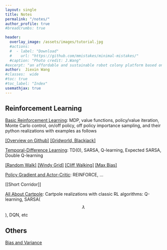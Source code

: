 ```yaml
---
layout: single
title: Notes
permalink: "/notes/"
author_profile: true
#breadcrumbs: true

header:
  overlay_image: /assets/images/tutorial.jpg
  #actions:
  #  - label: "Download"
  #    url: "https://github.com/mmistakes/minimal-mistakes/"
  #caption: "Photo credit: J.Wang"
#excerpt: "an affordable and sustainable robot colony platform based on Android"
author:  Jiexin Wang
#classes:  wide
#toc: true
#toc_label: "Index"
usemathjax: true
---
```


## Reinforcement Learning

[Basic Reinforcement Learning](/judy_blog/basicrl/): MDP, value functions, policy/value iteration, Monte Carlo control, on/off policy, off policy importance sampling, and their python realizations with examples as follows

[\[Overview on Github\]](https://github.com/ha5ha6/judy_tutorial_basicRL) [\[Gridworld, Blackjack\]](https://github.com/ha5ha6/judy_tutorial_basicRL/blob/main/girdworld_blackjack.ipynb)

[Temporal-Difference Learning](/judy_blog/td/): TD(0), SARSA, Q-learning, Expected SARSA, Double Q-learning

[\[Random Walk\]](https://github.com/ha5ha6/judy_tutorial_basicRL/blob/main/random_walk.ipynb) [\[Windy Grid\]](https://github.com/ha5ha6/judy_tutorial_basicRL/blob/main/windy_grid.ipynb) [\[Cliff Walking\]](https://github.com/ha5ha6/judy_tutorial_basicRL/blob/main/cliff_walking.ipynb) [\[Max Bias\]](https://github.com/ha5ha6/judy_tutorial_basicRL/blob/main/max_bias.ipynb)

[Policy Gradient and Actor-Critic](/judy_blog/pgac/): REINFORCE, ...

[\[Short Corridor\]]

[All About Cartpole](/judy_blog/cartpole/): Cartpole realizations with classic RL algorithms: Q-learning, SARSA($$\lambda$$), DQN, etc

## Others

[Bias and Variance](/judy_blog/biavar/)
